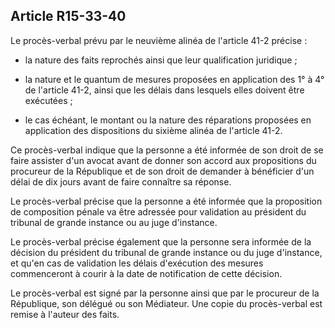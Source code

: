 Article R15-33-40
----
Le procès-verbal prévu par le neuvième alinéa de l'article 41-2 précise :

- la nature des faits reprochés ainsi que leur qualification juridique ;

- la nature et le quantum de mesures proposées en application des 1° à 4° de
l'article 41-2, ainsi que les délais dans lesquels elles doivent être exécutées
;

- le cas échéant, le montant ou la nature des réparations proposées en
application des dispositions du sixième alinéa de l'article 41-2.

Ce procès-verbal indique que la personne a été informée de son droit de se faire
assister d'un avocat avant de donner son accord aux propositions du procureur de
la République et de son droit de demander à bénéficier d'un délai de dix jours
avant de faire connaître sa réponse.

Le procès-verbal précise que la personne a été informée que la proposition de
composition pénale va être adressée pour validation au président du tribunal de
grande instance ou au juge d'instance.

Le procès-verbal précise également que la personne sera informée de la décision
du président du tribunal de grande instance ou du juge d'instance, et qu'en cas
de validation les délais d'exécution des mesures commenceront à courir à la date
de notification de cette décision.

Le procès-verbal est signé par la personne ainsi que par le procureur de la
République, son délégué ou son Médiateur. Une copie du procès-verbal est remise
à l'auteur des faits.
